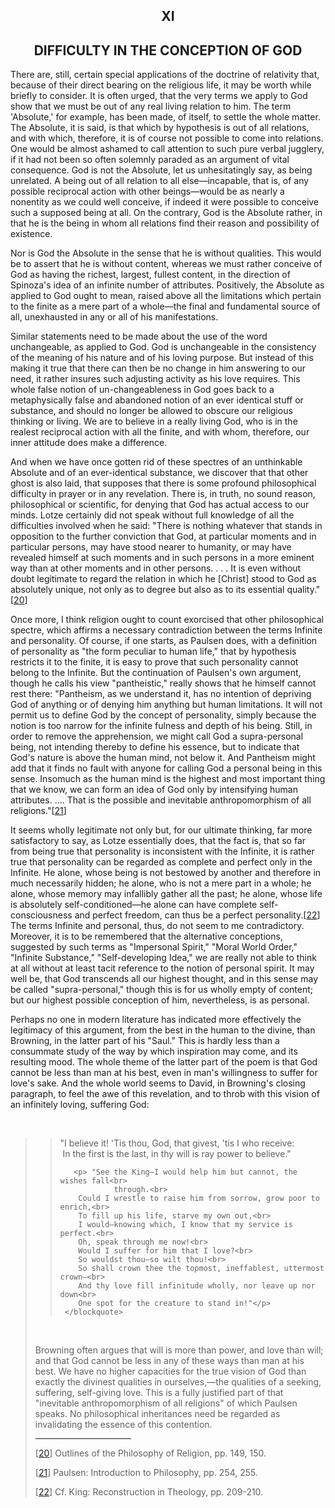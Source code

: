 <body>
 
 
   <h2 align="center">XI</h2>
 
   <h2 align="center">DIFFICULTY IN THE CONCEPTION OF GOD</h2>
 
   <p>There are, still, certain special applications of the doctrine of relativity that, because of their direct bearing
   on the religious life, it may be worth while briefly to consider. It is often urged, that the very terms we apply to
   God show that we must be out of any real living relation to him. The term 'Absolute,' for example, has been
   made, of itself, to settle the whole matter. The Absolute, it is said, is that which by hypothesis is out of all
   relations, and with which, therefore, it is of course not possible to come into relations. One would be almost
   ashamed to call attention to such pure verbal jugglery, if it had not been so often solemnly paraded as an argument
   of vital consequence. God is not the Absolute, let us unhesitatingly say, as being unrelated. A being out of all
   relation to all else—incapable, that is, of any possible reciprocal action with other beings—would be as nearly a
   nonentity as we could well conceive, if indeed it were possible to conceive such a supposed being at all. On the
   contrary, God is the Absolute rather, in that he is the being in whom all relations find their reason and possibility
   of existence.</p>
 
   <p>Nor is God the Absolute in the sense that he is without qualities. This would be to assert that he is without
   content, whereas we must rather conceive of God as having the richest, largest, fullest content, in the direction of
   Spinoza's idea of an infinite number of attributes. Positively, the Absolute as applied to God ought to mean,
   raised above all the limitations which pertain to the finite as a mere part of a whole—the final and fundamental
   source of all, unexhausted in any or all of his manifestations.</p>
 
   <p>Similar statements need to be made about the use of the word unchangeable, as applied to God. God is unchangeable
   in the consistency of the meaning of his nature and of his loving purpose. But instead of this making it true that
   there can then be no change in him answering to our need, it rather insures such adjusting activity as his love
   requires. This whole false notion of un-changeableness in God goes back to a metaphysically false and abandoned
   notion of an ever identical stuff or substance, and should no longer be allowed to obscure our religious thinking or
   living. We are to believe in a really living God, who is in the realest reciprocal action with all the finite, and
   with whom, therefore, our inner attitude does make a difference.</p>
 
   <p>And when we have once gotten rid of these spectres of an unthinkable Absolute and of an ever-identical substance,
   we discover that that other ghost is also laid, that supposes that there is some profound philosophical difficulty in
   prayer or in any revelation. There is, in truth, no sound reason, philosophical or scientific, for denying that God
   has actual access to our minds. Lotze certainly did not speak without full knowledge of all the difficulties involved
   when he said: "There is nothing whatever that stands in opposition to the further conviction that God, at
   particular moments and in particular persons, may have stood nearer to humanity, or may have revealed himself at such
   moments and in such persons in a more eminent way than at other moments and in other persons. . . . It is even
   without doubt legitimate to regard the relation in which he [Christ] stood to God as absolutely unique, not only as
   to degree but also as to its essential quality."[<a name="text20" href="#foot20">20</a>]</p>
 
   <p>Once more, I think religion ought to count exorcised that other philosophical spectre, which affirms a necessary
   contradiction between the terms Infinite and personality. Of course, if one starts, as Paulsen does, with a
   definition of personality as "the form peculiar to human life," that by hypothesis restricts it to the
   finite, it is easy to prove that such personality cannot belong to the Infinite. But the continuation of
   Paulsen's own argument, though he calls his view "pantheistic," really shows that he himself cannot
   rest there: "Pantheism, as we understand it, has no intention of depriving God of anything or of denying him
   anything but human limitations. It will not permit us to define God by the concept of personality, simply because the
   notion is too narrow for the infinite fulness and depth of his being. Still, in order to remove the apprehension, we
   might call God a supra-personal being, not intending thereby to define his essence, but to indicate that God's
   nature is above the human mind, not below it. And Pantheism might add that it finds no fault with anyone for calling
   God a personal being in this sense. Insomuch as the human mind is the highest and most important thing that we know,
   we can form an idea of God only by intensifying human attributes. .... That is the possible and inevitable
   anthropomorphism of all religions."[<a name="text21" href="#foot21">21</a>]</p>
 
   <p>It seems wholly legitimate not only but, for our ultimate thinking, far more satisfactory to say, as Lotze
   essentially does, that the fact is, that so far from being true that personality is inconsistent with the Infinite,
   it is rather true that personality can be regarded as complete and perfect only in the Infinite. He alone, whose
   being is not bestowed by another and therefore in much necessarily hidden; he alone, who is not a mere part in a
   whole; he alone, whose memory may infallibly gather all the past; he alone, whose life is absolutely
   self-conditioned—he alone can have complete self-consciousness and perfect freedom, can thus be a perfect
   personality.[<a name="text22" href="#foot22">22</a>] The terms Infinite and personal, thus, do not seem to me
   contradictory. Moreover, it is to be remembered that the alternative conceptions, suggested by such terms as
   "Impersonal Spirit," "Moral World Order," "Infinite Substance," "Self-developing
   Idea," we are really not able to think at all without at least tacit reference to the notion of personal spirit.
   It may well be, that God transcends all our highest thought, and in this sense may be called
   "supra-personal," though this is for us wholly empty of content; but our highest possible conception of
   him, nevertheless, is as personal.</p>
 
   <p>Perhaps no one in modern literature has indicated more effectively the legitimacy of this argument, from the best
   in the human to the divine, than Browning, in the latter part of his "Saul." This is hardly less than a
   consummate study of the way by which inspiration may come, and its resulting mood. The whole theme of the latter part
   of the poem is that God cannot be less than man at his best, even in man's willingness to suffer for love's
   sake. And the whole world seems to David, in Browning's closing paragraph, to feel the awe of this revelation,
   and to throb with this vision of an infinitely loving, suffering God:</p>
 
   <p> </p>
 
   <blockquote>
     <blockquote>
       <p>"I believe it! 'Tis thou, God, that givest, 'tis I who receive:<br>
         In the first is the last, in thy will is ray power to believe."</p>
 
       <p> "See the King—I would help him but cannot, the wishes fall<br>
                through.<br>
        Could I wrestle to raise him from sorrow, grow poor to enrich,<br>
        To fill up his life, starve my own out,<br>
        I would—knowing which, I know that my service is perfect.<br>
        Oh, speak through me now!<br>
        Would I suffer for him that I love?<br>
        So wouldst thou—so wilt thou!<br>
        So shall crown thee the topmost, ineffablest, uttermost crown—<br>
        And thy love fill infinitude wholly, nor leave up nor down<br>
        One spot for the creature to stand in!"</p>
     </blockquote>
   </blockquote>
 
   <p> </p>
 
   <p>Browning often argues that will is more than power, and love than will; and that God cannot be less in any of
   these ways than man at his best. We have no higher capacities for the true vision of God than exactly the divinest
   qualities in ourselves,—the qualities of a seeking, suffering, self-giving love. This is a fully justified part of
   that "inevitable anthropomorphism of all religions" of which Paulsen speaks. No philosophical inheritances
   need be regarded as invalidating the essence of this contention.</p>
   <hr width="33%" align="left">
 
   <p>[<a name="foot20" href="#text20">20</a>] Outlines of the Philosophy of Religion, pp. 149, 150.</p>
 
   <p>[<a name="foot21" href="#text21">21</a>] Paulsen: Introduction to Philosophy, pp. 254, 255.</p>
 
   <p>[<a name="foot22" href="#text22">22</a>] Cf. King: Reconstruction in Theology, pp. 209-210.</p>
 </body>